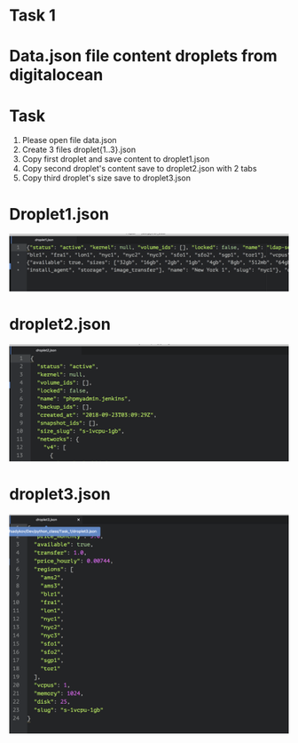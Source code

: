 # Task 1
# Data.json file content droplets from digitalocean

# Task
1. Please open file data.json
2. Create 3 files droplet{1..3}.json
3. Copy first droplet and save content to droplet1.json
4. Copy second droplet's content save to droplet2.json with 2 tabs
5. Copy third droplet's size save to droplet3.json

# Droplet1.json
![](https://github.com/farkhodsadykov/python_class/blob/master/pictures/Screen%20Shot%202018-10-11%20at%206.24.42%20PM.png)

# droplet2.json

![](https://github.com/farkhodsadykov/python_class/blob/master/pictures/Screen%20Shot%202018-10-11%20at%206.24.47%20PM.png)

# droplet3.json

![](https://github.com/farkhodsadykov/python_class/blob/master/pictures/Screen%20Shot%202018-10-11%20at%206.24.55%20PM.png)
